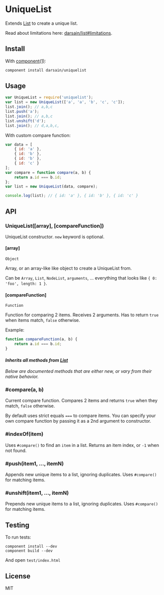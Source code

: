 # UniqueList

Extends [List](https://github.com/darsain/list) to create a unique list.

Read about limitations here: [darsain/list#limitations](https://github.com/darsain/list#limitations).

## Install

With [component(1)](https://github.com/component/component):

```bash
component install darsain/uniquelist
```

## Usage

```js
var UniqueList = require('uniquelist');
var list = new UniqueList(['a', 'a', 'b', 'c', 'c']);
list.join(); // a,b,c
list.push('a');
list.join(); // a,b,c
list.unshift('d');
list.join(); // d,a,b,c,
```

With custom compare function:

```js
var data = [
	{ id: 'a' },
	{ id: 'b' },
	{ id: 'b' },
	{ id: 'c' }
];
var compare = function compare(a, b) {
	return a.id === b.id;
};
var list = new UniqueList(data, compare);

console.log(list); // { id: 'a' }, { id: 'b' }, { id: 'c' }
```

## API

### UniqueList([array], [compareFunction])

UniqueList constructor. `new` keyword is optional.

#### [array]

`Object`

Array, or an array-like like object to create a UniqueList from.

Can be `Array`, `List`, `NodeList`, `arguments`, ... everything that looks like `{ 0: 'foo', length: 1 }`.

#### [compareFunction]

`Function`

Function for comparing 2 items. Receives 2 arguments. Has to return `true` when items match, `false` otherwise.

Example:

```js
function compareFunction(a, b) {
	return a.id === b.id;
}
```

#### *Inherits all methods from [List](https://github.com/darsain/list)*

*Below are documented methods that are either new, or vary from their native behavior.*

### #compare(a, b)

Current compare function. Compares 2 items and returns `true` when they match, `false` otherwise.

By default uses strict equals `===` to compare items. You can specify your own compare function by passing it as a 2nd argument to constructor.

### #indexOf(item)

Uses `#compare()` to find an `item` in a list. Returns an item index, or `-1` when not found.

### #push(item1, ..., itemN)

Appends new unique items to a list, ignoring duplicates. Uses `#compare()` for matching items.

### #unshift(item1, ..., itemN)

Prepends new unique items to a list, ignoring duplicates. Uses `#compare()` for matching items.

## Testing

To run tests:

```
component install --dev
component build --dev
```

And open `test/index.html`

## License

MIT